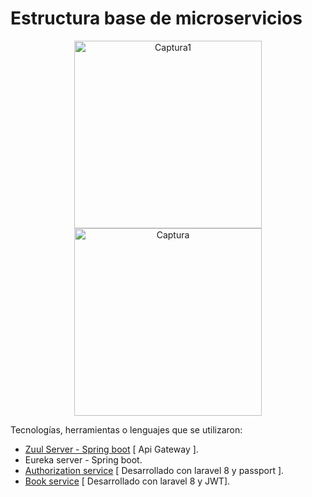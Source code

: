 # Estructura base de microservicios

<p align="center">
    <a href="https://ibb.co/s2NmnVL">
    <img src="https://i.ibb.co/DtvVhR3/Captura1.png" alt="Captura1" border="0" width="300px">
    </a>
    <a href="https://ibb.co/d6cVKxx">
        <img src="https://i.ibb.co/y5RZs77/Captura.png" width="300px" alt="Captura" border="0">
    </a>
</p>



Tecnologías, herramientas o lenguajes que se utilizaron:

- [Zuul Server - Spring boot](https://github.com/DannySalazar95/base-microservice-zuul) [ Api Gateway ].
- Eureka server - Spring boot.
- [Authorization service](https://github.com/DannySalazar95/base-microservice-authorization-service) [ Desarrollado con laravel 8 y passport ].
- [Book service](https://github.com/DannySalazar95/base-microservice-book-service) [ Desarrollado con laravel 8 y JWT].

